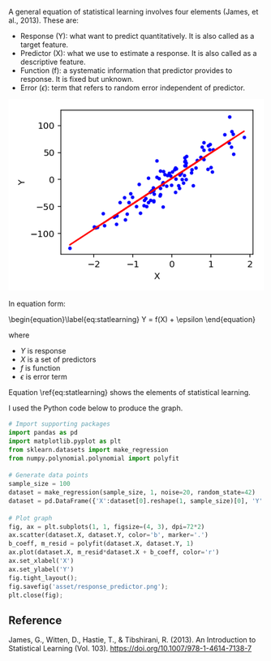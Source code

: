 


A general equation of statistical learning involves four elements (James, et al., 2013).  These are:

- Response (Y): what want to predict quantitatively. It is also called as a target feature.
- Predictor (X): what we use to estimate a response. It is also called as a descriptive feature.
- Function (f): a systematic information that predictor provides to response. It is fixed but unknown. 
- Error ($\epsilon$): term that refers to random error independent of predictor.

![png](/assets/images/20190619/response_predictor.png)

In equation form:

\begin{equation}\label{eq:statlearning}
Y = f(X) + \epsilon
\end{equation}

where

- $Y$ is response
- $X$ is a set of predictors
- $f$ is function 
- $\epsilon$ is error term

Equation \ref{eq:statlearning} shows the elements of statistical learning.


I used the Python code below to produce the graph.


```python
# Import supporting packages
import pandas as pd
import matplotlib.pyplot as plt
from sklearn.datasets import make_regression
from numpy.polynomial.polynomial import polyfit

# Generate data points
sample_size = 100
dataset = make_regression(sample_size, 1, noise=20, random_state=42)
dataset = pd.DataFrame({'X':dataset[0].reshape(1, sample_size)[0], 'Y':dataset[1]})

# Plot graph
fig, ax = plt.subplots(1, 1, figsize=(4, 3), dpi=72*2)
ax.scatter(dataset.X, dataset.Y, color='b', marker='.')
b_coeff, m_resid = polyfit(dataset.X, dataset.Y, 1)
ax.plot(dataset.X, m_resid*dataset.X + b_coeff, color='r')
ax.set_xlabel('X')
ax.set_ylabel('Y')
fig.tight_layout();
fig.savefig('asset/response_predictor.png');
plt.close(fig);
``` 


## Reference

James, G., Witten, D., Hastie, T., & Tibshirani, R. (2013). An Introduction to Statistical Learning (Vol. 103). https://doi.org/10.1007/978-1-4614-7138-7